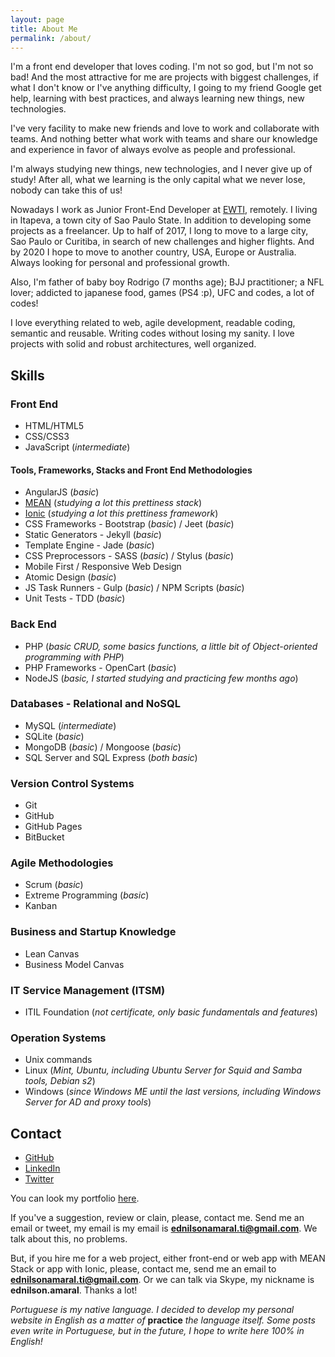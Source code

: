 ```yaml
---
layout: page
title: About Me
permalink: /about/
---
```


I'm a front end developer that loves coding. I'm not so god, but I'm not so bad! And the most attractive for me are projects with biggest challenges, if what I don't know or I've anything difficulty, I going to my friend Google get help, learning with best practices, and always learning new things, new technologies.  

I've very facility to make new friends and love to work and collaborate with teams. And nothing better what work with teams and share our knowledge and experience in favor of always evolve as people and professional.  

I'm always studying new things, new technologies, and I never give up of study! After all, what we learning is the only capital what we never lose, nobody can take this of us!

Nowadays I work as Junior Front-End Developer at [EWTI](http://www.ewti.com.br/), remotely. I living in Itapeva, a town city of Sao Paulo State. In addition to developing some projects as a freelancer. Up to half of 2017, I long to move to a large city, Sao Paulo or Curitiba, in search of new challenges and higher flights. And by 2020 I hope to move to another country, USA, Europe or Australia. Always looking for personal and professional growth.  

Also, I'm father of baby boy Rodrigo (7 months age); BJJ practitioner; a NFL lover; addicted to japanese food, games (PS4 :p), UFC and codes, a lot of codes!  

I love everything related to web, agile development, readable coding, semantic and reusable. Writing codes without losing my sanity. I love projects with solid and robust architectures, well organized.


## Skills  

### Front End  

* HTML/HTML5  
* CSS/CSS3  
* JavaScript (*intermediate*)  

#### Tools, Frameworks, Stacks and Front End Methodologies  

* AngularJS (*basic*)  
* [MEAN](https://github.com/Webschool-io/be-mean-instagram) (*studying a lot this prettiness stack*)  
* [Ionic](ionicframework.com) (*studying a lot this prettiness framework*)  
* CSS Frameworks - Bootstrap (*basic*) / Jeet (*basic*)  
* Static Generators - Jekyll (*basic*)  
* Template Engine - Jade (*basic*)  
* CSS Preprocessors - SASS (*basic*) / Stylus (*basic*)  
* Mobile First / Responsive Web Design  
* Atomic Design (*basic*)  
* JS Task Runners - Gulp (*basic*) / NPM Scripts (*basic*)  
* Unit Tests - TDD (*basic*)


### Back End  

* PHP (*basic CRUD, some basics functions, a little bit of Object-oriented programming with PHP*)  
* PHP Frameworks - OpenCart (*basic*)  
* NodeJS (*basic, I started studying and practicing few months ago*)


### Databases - Relational and NoSQL  

* MySQL (*intermediate*)  
* SQLite (*basic*)  
* MongoDB (*basic*) / Mongoose (*basic*)  
* SQL Server and SQL Express (*both basic*)


### Version Control Systems  

* Git  
* GitHub  
* GitHub Pages  
* BitBucket


### Agile Methodologies  

* Scrum (*basic*)  
* Extreme Programming (*basic*)  
* Kanban


### Business and Startup Knowledge  

* Lean Canvas  
* Business Model Canvas


### IT Service Management (ITSM)  

* ITIL Foundation (*not certificate, only basic fundamentals and features*)


### Operation Systems  

* Unix commands  
* Linux (*Mint, Ubuntu, including Ubuntu Server for Squid and Samba tools, Debian s2*)  
* Windows (*since Windows ME until the last versions, including Windows Server for AD and proxy tools*)


## Contact  

* [GitHub](https://github.com/ednilsonamaral)  
* [LinkedIn](https://br.linkedin.com/in/ednilson-amaral-02a984106)  
* [Twitter](https://twitter.com/ednilsonaamaral)


You can look my portfolio [here](/portfolio).

If you've a suggestion, review or clain, please, contact me. Send me an email or tweet, my email is my email is **ednilsonamaral.ti@gmail.com**. We talk about this, no problems.

But, if you hire me for a web project, either front-end or web app with MEAN Stack or app with Ionic, please, contact me, send me an email to **ednilsonamaral.ti@gmail.com**. Or we can talk via Skype, my nickname is **ednilson.amaral**. Thanks a lot!

*Portuguese is my native language. I decided to develop my personal website in English as a matter of* **practice** *the language itself. Some posts even write in Portuguese, but in the future, I hope to write here 100% in English!*
